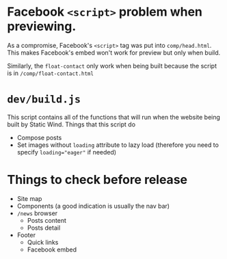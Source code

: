 # Facebook `<script>` problem when previewing.
As a compromise, Facebook's `<script>` tag was put into `comp/head.html`. This makes Facebook's embed won't work for preview but only when build.

Similarly, the `float-contact` only work when being built because the script is in `/comp/float-contact.html`

# `dev/build.js`
This script contains all of the functions that will run when the website being built by Static Wind. Things that this script do
- Compose posts
- Set images without `loading` attribute to lazy load (therefore you need to specify `loading="eager"` if needed)

# Things to check before release
- Site map
- Components (a good indication is usually the nav bar)
- `/news` browser
    - Posts content
    - Posts detail
- Footer
    - Quick links
    - Facebook embed